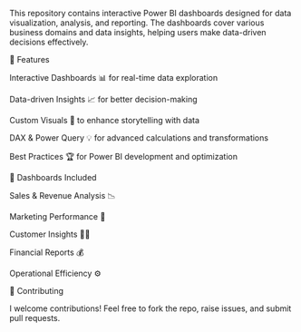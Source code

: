 This repository contains interactive Power BI dashboards designed for data visualization, analysis, and reporting. The dashboards cover various business domains and data insights, helping users make data-driven decisions effectively.



📌 Features

  Interactive Dashboards 📊 for real-time data exploration
  
  Data-driven Insights 📈 for better decision-making
  
  Custom Visuals 🎨 to enhance storytelling with data
  
  DAX & Power Query 💡 for advanced calculations and transformations
  
  Best Practices 🏆 for Power BI development and optimization



🚀 Dashboards Included


  Sales & Revenue Analysis 📉
  
  Marketing Performance 📢
  
  Customer Insights 🧑‍💼
  
  Financial Reports 💰
  
  Operational Efficiency ⚙️
  
🤝 Contributing


  I welcome contributions! Feel free to fork the repo, raise issues, and submit pull requests.
